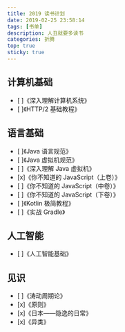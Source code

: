 ```yaml
---
title: 2019 读书计划
date: 2019-02-25 23:58:14
tags: [书单]
description: 人丑就要多读书
categories: 折腾
top: true
sticky: true
---
```



## 计算机基础
- [ ]《深入理解计算机系统》
- [ ]《HTTP/2 基础教程》

## 语言基础
- [ ]《Java 语言规范》
- [ ]《Java 虚拟机规范》
- [ ]《深入理解 Java 虚拟机》
- [x]《你不知道的 JavaScript（上卷）》
- [ ]《你不知道的 JavaScript（中卷）》
- [ ]《你不知道的 JavaScript（下卷）》
- [ ]《Kotlin 极简教程》
- [ ]《实战 Gradle》

## 人工智能
- [ ]《人工智能基础》

## 见识
- [ ]《涛动周期论》
- [x]《原则》
- [x]《日本——隐逸的日常》
- [x]《异类》
